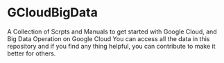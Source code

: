 # GCloudBigData
A Collection of Scrpts and Manuals to get started with Google Cloud, and Big Data Operation on Google Cloud
You can access all the data in this repository and if you find any thing helpful, you can contribute to make it better for others.
